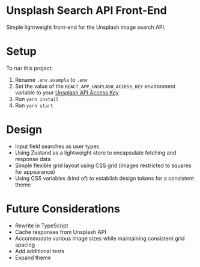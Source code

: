 # Unsplash Search API Front-End

Simple lightweight front-end for the Unsplash image search API.

# Setup

To run this project:

1. Rename `.env.example` to `.env`
2. Set the value of the `REACT_APP_UNSPLASH_ACCESS_KEY` environment variable to your [Unsplash API Access Key](https://unsplash.com/developers)
3. Run `yarn install`
4. Run `yarn start`

# Design

- Input field searches as user types
- Using Zustand as a lightweight store to encapsulate fetching and response data
- Simple flexible grid layout using CSS grid (images restricted to squares for appearance)
- Using CSS variables (kind of) to establish design tokens for a consistent theme

# Future Considerations

- Rewrite in TypeScript
- Cache responses from Unsplash API
- Accommodate various image sizes while maintaining consistent grid spacing
- Add additional tests
- Expand theme

